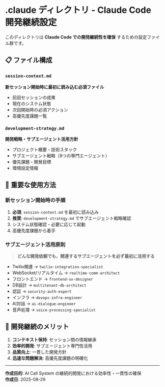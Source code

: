 # .claude ディレクトリ - Claude Code 開発継続設定

このディレクトリは **Claude Code での開発継続性を確保** するための設定ファイル群です。

## 📋 ファイル構成

### `session-context.md`
**新セッション開始時に最初に読み込む必須ファイル**
- 前回セッションの成果
- 現在のシステム状態  
- 次回開始時の必須アクション
- 高優先度課題一覧

### `development-strategy.md`  
**開発戦略・サブエージェント活用方針**
- プロジェクト概要・技術スタック
- サブエージェント戦略（8つの専門エージェント）
- 優先課題・開発目標
- 環境設定情報

## 🚨 重要な使用方法

### 新セッション開始時の手順
1. **必須**: `session-context.md` を最初に読み込み
2. **推奨**: `development-strategy.md` でサブエージェント戦略確認  
3. システム状態確認・必要に応じて起動
4. 高優先度課題から着手

### サブエージェント活用原則
> **どんな開発依頼でも、関連するサブエージェントを必ず最初に活用する**

- Twilio関連 → `twilio-integration-specialist`
- WebSocket/リアルタイム → `realtime-comm-architect`  
- フロントエンド → `frontend-ux-designer`
- DB設計 → `multitenant-db-architect`
- 認証 → `security-auth-expert`
- インフラ → `devops-infra-engineer`
- AI対話 → `ai-dialogue-engineer`
- 音声処理 → `voice-processing-specialist`

## 🎯 開発継続のメリット

1. **コンテキスト保持**: セッション間の情報継承
2. **効率的開発**: サブエージェント専門性活用
3. **品質向上**: 一貫した開発方針
4. **迅速な問題解決**: 高優先度課題の明確化

---

**作成目的**: AI Call System の継続的開発における効率性・一貫性の確保  
**作成日**: 2025-08-29